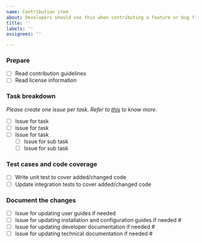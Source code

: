 ```yaml
---
name: Contribution item
about: Developers should use this when contributing a feature or bug fix
title: ''
labels: ''
assignees: ''

---
```


### Prepare
- [ ] Read contribution guidelines
- [ ] Read license information

### Task breakdown

_Please create one issue per task. Refer to [this](https://docs.github.com/en/issues/tracking-your-work-with-issues/creating-an-issue#creating-an-issue-from-a-task-list-item) to know more._ 

- [ ] Issue for task
- [ ] Issue for task
- [ ] Issue for task
  - [ ] Issue for sub task
  - [ ] Issue for sub task

### Test cases and code coverage
- [ ] Write unit test to cover added/changed code
- [ ] Update integration tests to cover added/changed code

### Document the changes
- [ ] Issue for updating user guides if needed
- [ ] Issue for updating installation and configuration guides if needed # <issue that tracks this task>
- [ ] Issue for updating developer documentation if needed # <issue that tracks this task>
- [ ] Issue for updating technical documentation if needed # <issue that tracks this task>

